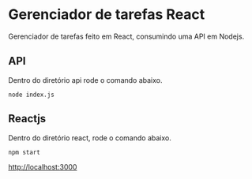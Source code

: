 # Gerenciador de tarefas React

Gerenciador de tarefas feito em React, consumindo uma API em Nodejs.

## API

Dentro do diretório api rode o comando abaixo.

```shell
node index.js
```

## Reactjs

Dentro do diretório react, rode o comando abaixo.

```shell
npm start
```
[http://localhost:3000](http://localhost:3000)
